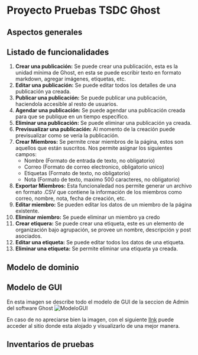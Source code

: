 # Proyecto Pruebas TSDC Ghost

## Aspectos generales

## Listado de funcionalidades

1. **Crear una publicación:** Se puede crear una publicación, esta es la unidad mínima de Ghost, en esta se puede escribir texto en formato markdown, agregar imágenes, etiquetas, etc.
2. **Editar una publicación:** Se puede editar todos los detalles de una publicación ya creada.
3. **Publicar una publicación:** Se puede publicar una publicación, haciendola accesible al resto de usuarios.
4. **Agendar una publicación:** Se puede agendar una publicación creada para que se publique en un tiempo específico.
5. **Eliminar una publicación:** Se puede eliminar una publicación ya creada.
6. **Previsualizar una publicación:** Al momento de la creación puede previsualizar como se vería la publicación.
7. **Crear Miembros:** Se permite crear miembros de la página, estos son aquellos que están suscritos. Nos permite asignar los siguientes campos:
    - Nombre (Formato de entrada de texto, no obligatorio)
    - Correo (Formato de correo electronico, obligatorio unico)
    - Etiquetas (Formato de texto, no obligatorio)
    - Nota (Formato de texto, maximo 500 caracteres, no obligatorio)
8. **Exportar Miembros:** Esta funcionaledad nos permite generar un archivo en formato .CSV que contiene la información de los miembros como correo, nombre, nota, fecha de creación, etc.
9. **Editar miembro:** Se pueden editar los datos de un miembro de la página existente.
10. **Eliminar miembro:** Se puede eliminar un miembro ya credo
11. **Crear etiquera:** Se puede crear una etiqueta, este es un elemento de organización bajo agrupación, se provee un nombre, descripción y post asociados.
12. **Editar una etiqueta:** Se puede editar todos los datos de una etiqueta.
13. **Eliminar una etiqueta:** Se permite eliminar una etiqueta ya creada.

## Modelo de dominio

## Modelo de GUI
En esta imagen se describe todo el modelo de GUI de la seccion de Admin del software Ghost
![ModeloGUI](https://github.com/user-attachments/assets/9c71458f-eaab-4ab5-b5cb-58018a88e4d3)


En caso de no apreciarse bien la imagen, con el siguiente [llnk](https://lucid.app/lucidchart/f028b547-b400-4eeb-b9eb-30760491aef1/edit?viewport_loc=-2716%2C330%2C8592%2C4647%2C0_0&invitationId=inv_bb418780-a849-4bd3-b767-c87482ee7e28) puede acceder al sitio donde esta alojado y visualizarlo de una mejor manera.

## Inventarios de pruebas
